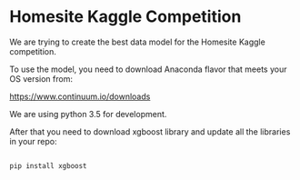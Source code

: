 # Homesite Kaggle Competition
We are trying to create the best data model for the Homesite Kaggle competition.

To use the model, you need to download Anaconda flavor that meets your OS version from:

https://www.continuum.io/downloads

We are using python 3.5 for development. 

After that you need to download xgboost library and update all the libraries in your repo:

```

pip install xgboost

```
